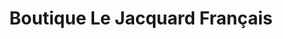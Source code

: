 ---
title: "Boutique Le Jacquard Français"
url: /gerardmer/boutique-le-jacquard-francais/
shop: Allgemein
---